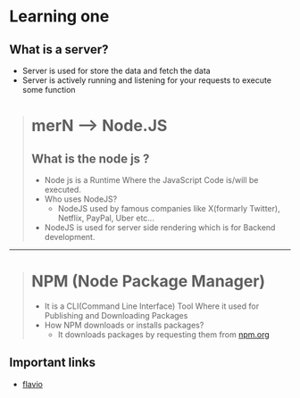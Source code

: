 # Learning one 
## What is a server?
- Server is used for store the data and fetch the data
- Server is actively running and listening for your requests to execute some function


> # merN --> Node.JS 
> ## What is the node js ?
>
> - Node js is a Runtime Where the JavaScript Code is/will be executed.
> - Who uses NodeJS? 
>   - NodeJS used by famous companies like X(formarly Twitter), Netflix, PayPal, Uber etc...
> - NodeJS is used for server side rendering which is for Backend development.
-------------------------------------------------------------------------------------------------------------

> # NPM (Node Package Manager)
> - It is a CLI(Command Line Interface) Tool Where it used for Publishing and Downloading Packages
> - How NPM downloads or installs packages?
>   - It downloads packages by requesting them from [npm.org](https://www.npmjs.com/)

## Important links
- [flavio](https://flaviocopes.com/)